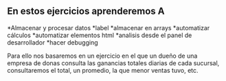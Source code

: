 ## En estos ejercicios aprenderemos A ## 

*Almacenar y procesar datos
*label
*almacenar en arrays
*automatizar cálculos
*automatizar elementos html
*analisis desde el panel de desarrollador
*hacer debugging

Para ello nos basaremos en un ejercicio en el que un dueño de una empresa de donas consulta las ganancias totales diarias de cada sucursal, consultaremos el total, un promedio, la que menor ventas tuvo, etc.
